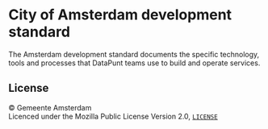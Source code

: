 # City of Amsterdam development standard

The Amsterdam development standard documents the specific technology, tools and processes that DataPunt teams use to build and operate services.

## License

© Gemeente Amsterdam  
Licenced under the Mozilla Public License Version 2.0, [`LICENSE`](LICENSE)
